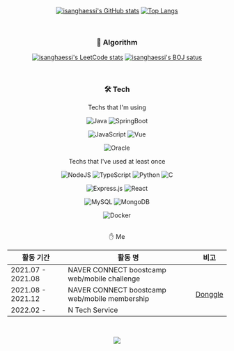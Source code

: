 <div align='center'>
  
  [![isanghaessi's GitHub stats](https://github-readme-stats.vercel.app/api?username=isanghaessi&include_all_commits=true&count_private=true&show_icons=true&theme=dark)](https://github.com/anuraghazra/github-readme-stats)
  [![Top Langs](https://github-readme-stats.vercel.app/api/top-langs/?username=isanghaessi&layout=compact&theme=dark)](https://github.com/anuraghazra/github-readme-stats)
  
  <br>
  
  <h3 align='center'>🧩 Algorithm</h3>  
  
  [![isanghaessi's LeetCode stats](https://leetcode-stats-six.vercel.app/api?username=isanghaessi&theme=dark)](https://github.com/isanghaessi/leetcode)
  [![isanghaessi's BOJ satus](http://mazassumnida.wtf/api/v2/generate_badge?boj=jesse1231)](https://solved.ac/jesse1231)

  <br>
  
  <h3 align='center'>🛠 Tech</h3>
  <p align='center'>Techs that I'm using</p>
  
  ![Java](https://img.shields.io/badge/java-%23ED8B00.svg?style=for-the-badge&logo=java&logoColor=white)
  ![SpringBoot](https://img.shields.io/badge/Spring_Boot-F2F4F9?style=for-the-badge&logo=spring-boot)
  
  ![JavaScript](https://img.shields.io/badge/javascript-%23323330.svg?style=for-the-badge&logo=javascript&logoColor=%23F7DF1E)
  ![Vue](https://img.shields.io/badge/Vue.js-35495E?style=for-the-badge&logo=vuedotjs&logoColor=4FC08D)
  
  ![Oracle](https://img.shields.io/badge/Oracle-F80000?style=for-the-badge&logo=oracle&logoColor=black)
  
  <p align='center'>Techs that I've used at least once</p>
  <div align='center'>
  
  ![NodeJS](https://img.shields.io/badge/node.js-6DA55F?style=for-the-badge&logo=node.js&logoColor=white)
  ![TypeScript](https://img.shields.io/badge/typescript-%23007ACC.svg?style=for-the-badge&logo=typescript&logoColor=white)
  ![Python](https://img.shields.io/badge/python-3670A0?style=for-the-badge&logo=python&logoColor=ffdd54)
  ![C](https://img.shields.io/badge/c-%2300599C.svg?style=for-the-badge&logo=c&logoColor=white)
  
  ![Express.js](https://img.shields.io/badge/express.js-%23404d59.svg?style=for-the-badge&logo=express&logoColor=%2361DAFB)
  ![React](https://img.shields.io/badge/react-%2320232a.svg?style=for-the-badge&logo=react&logoColor=%2361DAFB)
  
  ![MySQL](https://img.shields.io/badge/mysql-%2300f.svg?style=for-the-badge&logo=mysql&logoColor=white)
  ![MongoDB](https://img.shields.io/badge/MongoDB-%234ea94b.svg?style=for-the-badge&logo=mongodb&logoColor=white)
  
  ![Docker](https://img.shields.io/badge/docker-%230db7ed.svg?style=for-the-badge&logo=docker&logoColor=white)
  
  </div>
  
<br>

<div align='center'> ✋ Me </p>
  
  |활동 기간|활동 명|비고|
  |------|---|---|
  |2021.07 - 2021.08|NAVER CONNECT boostcamp web/mobile challenge||
  |2021.08 - 2021.12|NAVER CONNECT boostcamp web/mobile membership|[Donggle](https://github.com/boostcampwm-2021/Web11-Donggle)|
  |2022.02 - |N Tech Service||
  
  <br>
  
  <a href="https://hits.seeyoufarm.com"><img src="https://hits.seeyoufarm.com/api/count/incr/badge.svg?url=https%3A%2F%2Fgithub.com%2Fisanghaessi&count_bg=%2379C83D&title_bg=%23555555&icon=github.svg&icon_color=%23E7E7E7&title=&edge_flat=false"/></a>
</div>

